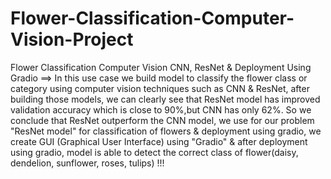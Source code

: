 # Flower-Classification-Computer-Vision-Project
Flower Classification Computer Vision CNN, ResNet &amp; Deployment Using Gradio ==> In this use case we build model to classify the flower class or category using computer vision techniques such as CNN &amp; ResNet, after building those models, we can clearly see that ResNet model has improved validation accuracy which is close to 90%,but CNN has only 62%. So we conclude that ResNet outperform the CNN model,  we use for our problem "ResNet model" for classification of flowers & deployment using gradio, we create GUI (Graphical User Interface) using "Gradio" & after deployment using gradio, model is able to detect the correct class of flower(daisy, dendelion, sunflower, roses, tulips)  !!!
